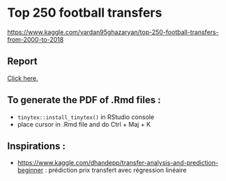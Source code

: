 # Top 250 football transfers
https://www.kaggle.com/vardan95ghazaryan/top-250-football-transfers-from-2000-to-2018

## Report
[Click here.](https://github.com/clementbrizard/football-transfers/blob/master/sy09_rapport_%20DIDI-ALAOUI_LE-RAY_BRIZARD.pdf)

## To generate the PDF of .Rmd files :
- `tinytex::install_tinytex()` in RStudio console
- place cursor in .Rmd file and do Ctrl + Maj + K

## Inspirations :
- https://www.kaggle.com/dhandepp/transfer-analysis-and-prediction-beginner : prédiction prix transfert avec régression linéaire
